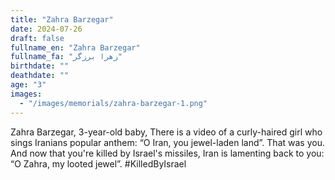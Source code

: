 ```yaml
---
title: "Zahra Barzegar"
date: 2024-07-26
draft: false
fullname_en: "Zahra Barzegar"
fullname_fa: "زهرا برزگر"
birthdate: ""
deathdate: ""
age: "3"
images:
  - "/images/memorials/zahra-barzegar-1.png"
---
```


Zahra Barzegar, 3-year-old baby, There is a video of a curly-haired girl who sings Iranians popular anthem: “O Iran, you jewel-laden land”. That was you. And now that you're killed by Israel's missiles, Iran is lamenting back to you: “O Zahra, my looted jewel”. 
#KilledByIsrael